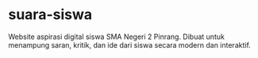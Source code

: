 # suara-siswa
Website aspirasi digital siswa SMA Negeri 2 Pinrang. Dibuat untuk menampung saran, kritik, dan ide dari siswa secara modern dan interaktif.
